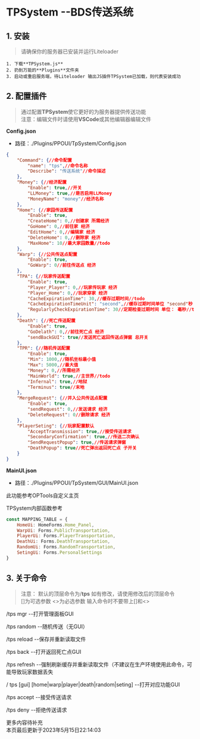 # TPSystem --BDS传送系统

## 1. 安装
> 请确保你的服务器已安装并运行Liteloader   

    1. 下载**TPSystem.js**  
    2. 扔到万能的**Plugins**文件夹  
    3. 启动或重启服务端，待Liteloader 输出JS插件TPSystem已加载，则代表安装成功    

## 2. 配置插件   

> 通过配置**TPSystem**使它更好的为服务器提供传送功能    
> 注意：编辑文件时请使用**VSCode**或其他编辑器编辑文件

**Config.json**
- 路径：./Plugins/PPOUI/TpSystem/Config.json  

```json
{
    "Command": {//命令配置
        "name": "tps",//命令名称
        "Describe": "传送系统"//命令描述
    },
    "Money": {//经济配置
        "Enable": true,//开关
        "LLMoney": true,//是否启用LLMoney
        "MoneyName": "money"//经济名称
    },
    "Home": {//家园传送配置
        "Enable": true,
        "CreateHome": 0,//创建家 所需经济
        "GoHome": 0,//前往家 经济
        "EditHome": 0,//编辑家 经济
        "DeleteHome": 0,//删除家 经济
        "MaxHome": 10//最大家园数量//todo
    },
    "Warp": {//公共传送点配置
        "Enable": true,
        "GoWarp": 0//前往传送点 经济
    },
    "TPA": {//玩家传送配置
        "Enable": true,
        "Player_Player": 0,//玩家传玩家 经济
        "Player_Home": 0,//玩家穿家 经济
        "CacheExpirationTime": 30,//缓存过期时间//todo
        "CacheExpirationTimeUnit": "second",//缓存过期时间单位 "second"秒 "minute"分钟//todo
        "RegularlyCheckExpirationTime": 30//定期检查过期时间 单位： 毫秒//todo
    },
    "Death": {//死亡传送配置
        "Enable": true,
        "GoDelath": 0,//前往死亡点 经济
        "sendBackGUI": true//发送死亡返回传送点弹窗 总开关
    },
    "TPR": {//随机传送配置
        "Enable": true,
        "Min": 1000,//随机坐标最小值
        "Max": 5000,//最大值
        "Money": 0,//所需经济
        "MainWorld": true,//主世界//todo
        "Infernal": true,//地狱
        "Terminus": true//末地
    },
    "MergeRequest": {//并入公共传送点配置
        "Enable": true,
        "sendRequest": 0,//发送请求 经济
        "DeleteRequest": 0//删除请求 经济
    },
    "PlayerSeting": {//玩家配置默认
        "AcceptTransmission": true,//接受传送请求
        "SecondaryConfirmation": true,//传送二次确认
        "SendRequestPopup": true,//传送请求弹窗
        "DeathPopup": true//死亡弹出返回死亡点 子开关
    }
}
```

**MainUI.json**
- 路径：./Plugins/PPOUI/TpSystem/GUI/MainUI.json

此功能参考OPTools自定义主页

TPSystem内部函数参考
```js
const MAPPING_TABLE = {
    HomeUi: HomeForms.Home_Panel,
    WarpUi: Forms.PublicTransportation,
    PlayerUi: Forms.PlayerTransportation,
    DeathUi: Forms.DeathTransportation,
    RandomUi: Forms.RandomTransportation,
    SetingUi: Forms.PersonalSettings
}
```

## 3. 关于命令
> 注意： 默认的顶层命令为/**tps** 如有修改，请使用修改后的顶层命令   
> []为可选参数  <>为必选参数   输入命令时不要带上[]和<>   

/tps mgr        --打开管理面板GUI

/tps random     --随机传送（无GUI）

/tps reload     --保存并重新读取文件

/tps back       --打开返回死亡点GUI

/tps refresh    --强制刷新缓存并重新读取文件（不建议在生产环境使用此命令，可能导致玩家数据丢失

/ tps [gui] [home|warp|player|death|random|seting]      --打开对应功能GUI

/tps accept     --接受传送请求

/tps deny       --拒绝传送请求

更多内容待补充   
本页最后更新于2023年5月15日22:14:03    